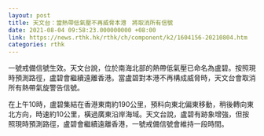 ```yaml
---
layout: post
title: 天文台：當熱帶低氣壓不再威脅本港　將取消所有信號
date: 2021-08-04 09:58:23.000000000 +08:00
link: https://news.rthk.hk/rthk/ch/component/k2/1604156-20210804.htm
categories: rthk
---
```


一號戒備信號生效。天文台說，位於南海北部的熱帶低氣壓已命名為盧碧。按照現時預測路徑，盧碧會繼續遠離香港。當盧碧對本港不再構成威脅時，天文台會取消所有熱帶氣旋警告信號。

在上午10時，盧碧集結在香港東南約190公里，預料向東北偏東移動，稍後轉向東北方向，時速約10公里，橫過廣東沿岸海域。天文台說，盧碧有跡象增強，但按照現時預測路徑，盧碧會繼續遠離香港，一號戒備信號會維持一段時間。
